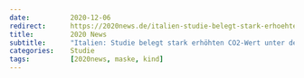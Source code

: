 ```yaml
---
date:          2020-12-06
redirect:      https://2020news.de/italien-studie-belegt-stark-erhoehten-co2-wert-unter-der-maske/
title:         2020 News
subtitle:      "Italien: Studie belegt stark erhöhten CO2-Wert unter der Maske"
categories:    Studie
tags:          [2020news, maske, kind]
---
```

